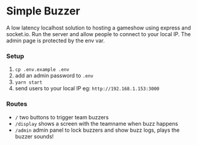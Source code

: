 # Simple Buzzer

A low latency localhost solution to hosting a gameshow using express and socket.io. Run the server and allow people to connect
to your local IP. The admin page is protected by the env var.


### Setup

1. `cp .env.example .env`
2. add an admin password to `.env`
3. `yarn start`
4. send users to your local IP eg: `http://192.168.1.153:3000`

### Routes
* `/` two buttons to trigger team buzzers
* `/display` shows a screen with the teamname when buzz happens
* `/admin` admin panel to lock buzzers and show buzz logs, plays the buzzer sounds!
